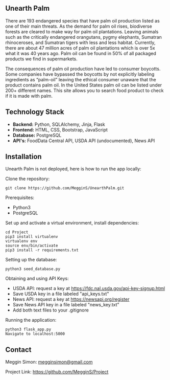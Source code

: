 ## Unearth Palm

There are 193 endangered species that have palm oil production listed as one of their main threats. As the demand for palm oil rises, biodiverse forests are cleared to make way for palm oil plantations. Leaving animals such as the critically endangered orangutans, pygmy elephants, Sumatran rhinoceroses, and Sumatran tigers with less and less habitat. Currently, there are about 47 million acres of palm oil plantations which is over 5x what it was 40 years ago. Palm oil can be found in 50% of all packaged products we find in supermarkets.

The consequences of palm oil production have led to consumer boycotts. Some companies have bypassed the boycotts by not explicitly labeling ingredients as “palm-oil” leaving the ethical consumer unaware that the product contains palm oil. In the United States palm oil can be listed under 200+ different names. This site allows you to search food product to check if it is made with palm.

## Technology Stack
   * **Backend:** Python, SQLAlchemy, Jinja, Flask
   * **Frontend:** HTML, CSS, Bootstrap, JavaScript
   * **Database:** PostgreSQL
   * **API's:** FoodData Central API, USDA API (undocumented), News API

## Installation

Unearth Palm is not deployed, here is how to run the app locally:

Clone the repository:

```
git clone https://github.com/MegginS/UnearthPalm.git
```

Prerequisites:
* Python3
* PostgreSQL

Set up and activate a virtual environment, install dependencies:
```
cd Project
pip3 install virtualenv
virtualenv env
source env/bin/activate
pip3 install -r requirements.txt
```
Setting up the database:

```
python3 seed_database.py
```

Obtaining and using API Keys:
* USDA API: request a key at https://fdc.nal.usda.gov/api-key-signup.html 
* Save USDA key in a file labeled "api_keys.txt"
* News API: request a key at https://newsapi.org/register
* Save News API key in a file labeled "news_key.txt"
* Add both text files to your .gitignore

Running the application:
```
python3 flask_app.py
Navigate to localhost:5000
```
## Contact 
Meggin Simon: megginsimon@gmail.com

Project Link: https://github.com/MegginS/Project
